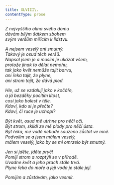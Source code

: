 ```yaml
---
title: XLVIII\.
contentType: prose
---
```


<section>

_Z nejvyššího okna svého domu  
dávám bílým šátkem sbohem  
svým veršům mířícím k lidstvu._

</section>

<section>

_A nejsem veselý ani smutný.  
Takový je osud těch veršů.  
Napsal jsem je a musím je ukázat všem,  
protože jinak to dělat nemohu,  
tak jako květ nemůže tajit barvu,  
ani řeka tajit, že plyne,  
ani strom tajit, že dává plod._

</section>

<section>

_Hle, už se vzdalují jako v kočáře,  
a já bezděky pocítím lítost,  
cosi jako bolest v těle.  
Kdoví, kdo si je přečte?  
Kdoví, čí ruce je uchopí?_

</section>

<section>

_Být květ, osud mě utrhne pro něčí oči.  
Být strom, sklidí ze mě plody pro něčí ústa.  
Být řeka, mé vodě nebude souzeno zůstat ve mně.  
Podvolím se a jsem málem veselý,  
málem veselý, jako by se mi omrzelo být smutný._

</section>

<section>

_Jen si jděte, jděte pryč!  
Pomíjí strom a rozptýlí se v přírodě.  
Uvadne květ a jeho prach stále trvá.  
Plyne řeka do moře a její voda je stále její._

</section>

<section>

_Pomíjím a zůstávám, jako vesmír._

</section>

